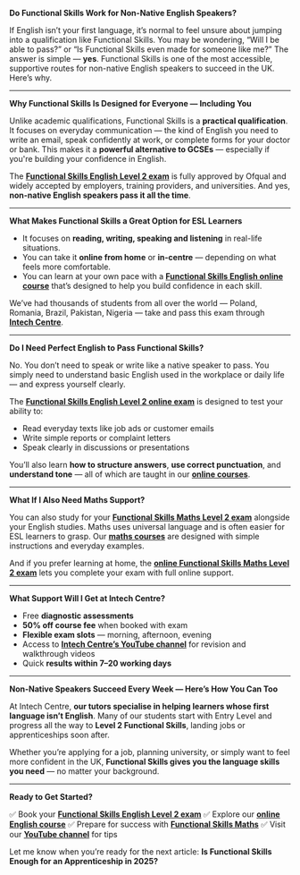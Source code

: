 **Do Functional Skills Work for Non-Native English Speakers?**

If English isn’t your first language, it’s normal to feel unsure about jumping into a qualification like Functional Skills. You may be wondering, “Will I be able to pass?” or “Is Functional Skills even made for someone like me?”
The answer is simple — **yes**. Functional Skills is one of the most accessible, supportive routes for non-native English speakers to succeed in the UK. Here’s why.

---

**Why Functional Skills Is Designed for Everyone — Including You**

Unlike academic qualifications, Functional Skills is a **practical qualification**. It focuses on everyday communication — the kind of English you need to write an email, speak confidently at work, or complete forms for your doctor or bank.
This makes it a **powerful alternative to GCSEs** — especially if you're building your confidence in English.

The **[Functional Skills English Level 2 exam](https://www.intechcentre.com/courses/functional-skills-english-level-2-exam/)** is fully approved by Ofqual and widely accepted by employers, training providers, and universities. And yes, **non-native English speakers pass it all the time**.

---

**What Makes Functional Skills a Great Option for ESL Learners**

* It focuses on **reading, writing, speaking and listening** in real-life situations.
* You can take it **online from home** or **in-centre** — depending on what feels more comfortable.
* You can learn at your own pace with a **[Functional Skills English online course](https://www.intechcentre.com/courses/functional-skills-english-online-course/)** that’s designed to help you build confidence in each skill.

We’ve had thousands of students from all over the world — Poland, Romania, Brazil, Pakistan, Nigeria — take and pass this exam through **[Intech Centre](https://www.intechcentre.com/about-us/)**.

---

**Do I Need Perfect English to Pass Functional Skills?**

No. You don’t need to speak or write like a native speaker to pass. You simply need to understand basic English used in the workplace or daily life — and express yourself clearly.

The **[Functional Skills English Level 2 online exam](https://www.intechcentre.com/courses/online-functional-skills-english-level-2-exam/)** is designed to test your ability to:

* Read everyday texts like job ads or customer emails
* Write simple reports or complaint letters
* Speak clearly in discussions or presentations

You’ll also learn **how to structure answers**, **use correct punctuation**, and **understand tone** — all of which are taught in our **[online courses](https://www.intechcentre.com/courses/functional-skills-english-online-course/)**.

---

**What If I Also Need Maths Support?**

You can also study for your **[Functional Skills Maths Level 2 exam](https://www.intechcentre.com/courses/functional-skills-maths-level-2-exam/)** alongside your English studies. Maths uses universal language and is often easier for ESL learners to grasp. Our **[maths courses](https://www.intechcentre.com/courses/private-functional-skills-in-maths/)** are designed with simple instructions and everyday examples.

And if you prefer learning at home, the **[online Functional Skills Maths Level 2 exam](https://www.intechcentre.com/courses/online-functional-skills-maths-level-2-exam-2/)** lets you complete your exam with full online support.

---

**What Support Will I Get at Intech Centre?**

* Free **diagnostic assessments**
* **50% off course fee** when booked with exam
* **Flexible exam slots** — morning, afternoon, evening
* Access to **[Intech Centre’s YouTube channel](https://www.youtube.com/@Intechcentre)** for revision and walkthrough videos
* Quick **results within 7–20 working days**

---

**Non-Native Speakers Succeed Every Week — Here’s How You Can Too**

At Intech Centre, **our tutors specialise in helping learners whose first language isn’t English**. Many of our students start with Entry Level and progress all the way to **Level 2 Functional Skills**, landing jobs or apprenticeships soon after.

Whether you’re applying for a job, planning university, or simply want to feel more confident in the UK, **Functional Skills gives you the language skills you need** — no matter your background.

---

**Ready to Get Started?**

✅ Book your **[Functional Skills English Level 2 exam](https://www.intechcentre.com/courses/functional-skills-english-level-2-exam/)**
✅ Explore our **[online English course](https://www.intechcentre.com/courses/functional-skills-english-online-course/)**
✅ Prepare for success with **[Functional Skills Maths](https://www.intechcentre.com/courses/functional-skills-maths-level-2-exam/)**
✅ Visit our **[YouTube channel](https://www.youtube.com/@Intechcentre)** for tips


Let me know when you’re ready for the next article:
**Is Functional Skills Enough for an Apprenticeship in 2025?**

